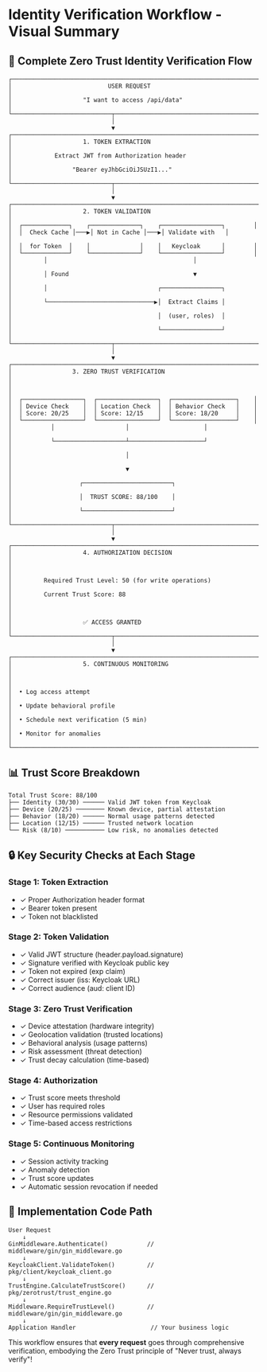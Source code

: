 # Identity Verification Workflow - Visual Summary

## 🔐 Complete Zero Trust Identity Verification Flow

```
┌──────────────────────────────────────────────────────────────────────┐
│                           USER REQUEST                                │
│                    "I want to access /api/data"                      │
└────────────────────────────┬─────────────────────────────────────────┘
                             │
                             ▼
┌──────────────────────────────────────────────────────────────────────┐
│                    1. TOKEN EXTRACTION                                │
│            Extract JWT from Authorization header                      │
│                 "Bearer eyJhbGciOiJSUzI1..."                         │
└────────────────────────────┬─────────────────────────────────────────┘
                             │
                             ▼
┌──────────────────────────────────────────────────────────────────────┐
│                    2. TOKEN VALIDATION                                │
│  ┌─────────────┐    ┌──────────────┐    ┌─────────────────┐        │
│  │  Check Cache │───▶│ Not in Cache │───▶│ Validate with   │        │
│  │  for Token  │    │              │    │   Keycloak      │        │
│  └─────────────┘    └──────────────┘    └─────────────────┘        │
│         │                                         │                   │
│         │ Found                                   ▼                   │
│         │                               ┌─────────────────┐          │
│         └──────────────────────────────▶│  Extract Claims │          │
│                                         │  (user, roles)  │          │
│                                         └─────────────────┘          │
└────────────────────────────┬─────────────────────────────────────────┘
                             │
                             ▼
┌──────────────────────────────────────────────────────────────────────┐
│                 3. ZERO TRUST VERIFICATION                            │
│                                                                       │
│  ┌─────────────────┐  ┌─────────────────┐  ┌──────────────────┐    │
│  │ Device Check    │  │ Location Check  │  │ Behavior Check   │    │
│  │ Score: 20/25    │  │ Score: 12/15    │  │ Score: 18/20     │    │
│  └─────────────────┘  └─────────────────┘  └──────────────────┘    │
│           │                    │                     │               │
│           └────────────────────┴─────────────────────┘               │
│                                │                                      │
│                                ▼                                      │
│                   ┌─────────────────────────┐                        │
│                   │  TRUST SCORE: 88/100    │                        │
│                   └─────────────────────────┘                        │
└────────────────────────────┬─────────────────────────────────────────┘
                             │
                             ▼
┌──────────────────────────────────────────────────────────────────────┐
│                    4. AUTHORIZATION DECISION                          │
│                                                                       │
│         Required Trust Level: 50 (for write operations)              │
│         Current Trust Score: 88                                       │
│                                                                       │
│                    ✅ ACCESS GRANTED                                  │
└────────────────────────────┬─────────────────────────────────────────┘
                             │
                             ▼
┌──────────────────────────────────────────────────────────────────────┐
│                    5. CONTINUOUS MONITORING                           │
│                                                                       │
│  • Log access attempt                                                 │
│  • Update behavioral profile                                          │
│  • Schedule next verification (5 min)                                 │
│  • Monitor for anomalies                                              │
└──────────────────────────────────────────────────────────────────────┘
```

## 📊 Trust Score Breakdown

```
Total Trust Score: 88/100
├── Identity (30/30) ────── Valid JWT token from Keycloak
├── Device (20/25) ──────── Known device, partial attestation  
├── Behavior (18/20) ────── Normal usage patterns detected
├── Location (12/15) ────── Trusted network location
└── Risk (8/10) ─────────── Low risk, no anomalies detected
```

## 🔒 Key Security Checks at Each Stage

### Stage 1: Token Extraction
- ✓ Proper Authorization header format
- ✓ Bearer token present
- ✓ Token not blacklisted

### Stage 2: Token Validation  
- ✓ Valid JWT structure (header.payload.signature)
- ✓ Signature verified with Keycloak public key
- ✓ Token not expired (exp claim)
- ✓ Correct issuer (iss: Keycloak URL)
- ✓ Correct audience (aud: client ID)

### Stage 3: Zero Trust Verification
- ✓ Device attestation (hardware integrity)
- ✓ Geolocation validation (trusted locations)
- ✓ Behavioral analysis (usage patterns)
- ✓ Risk assessment (threat detection)
- ✓ Trust decay calculation (time-based)

### Stage 4: Authorization
- ✓ Trust score meets threshold
- ✓ User has required roles
- ✓ Resource permissions validated
- ✓ Time-based access restrictions

### Stage 5: Continuous Monitoring
- ✓ Session activity tracking
- ✓ Anomaly detection
- ✓ Trust score updates
- ✓ Automatic session revocation if needed

## 🚀 Implementation Code Path

```
User Request
    ↓
GinMiddleware.Authenticate()           // middleware/gin/gin_middleware.go
    ↓
KeycloakClient.ValidateToken()         // pkg/client/keycloak_client.go
    ↓
TrustEngine.CalculateTrustScore()      // pkg/zerotrust/trust_engine.go
    ↓
Middleware.RequireTrustLevel()         // middleware/gin/gin_middleware.go
    ↓
Application Handler                     // Your business logic
```

This workflow ensures that **every request** goes through comprehensive verification, embodying the Zero Trust principle of "Never trust, always verify"!